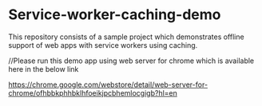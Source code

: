 # Service-worker-caching-demo
This repository consists of a sample project which demonstrates offline support of web apps with service workers using caching.

//Please run this demo app using web server for chrome which is available here in the below link

https://chrome.google.com/webstore/detail/web-server-for-chrome/ofhbbkphhbklhfoeikjpcbhemlocgigb?hl=en
